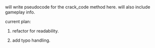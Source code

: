 will write pseudocode for the crack_code method here. will also include gameplay info.

current plan:

1) refactor for readability.

2) add typo handling.